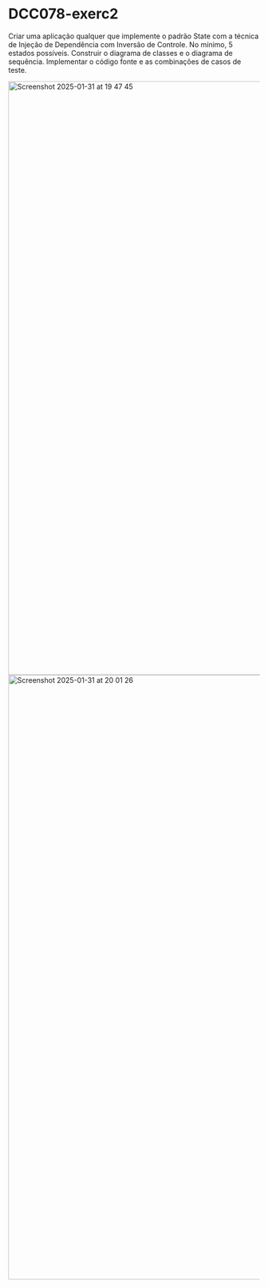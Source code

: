 # DCC078-exerc2
Criar uma aplicação qualquer que implemente o padrão State com a técnica de Injeção de Dependência com Inversão de Controle. No mínimo, 5 estados possíveis. Construir o diagrama de classes e o diagrama de sequência. Implementar o código fonte e as combinações de casos de teste.


<img width="1188" alt="Screenshot 2025-01-31 at 19 47 45" src="https://github.com/user-attachments/assets/8e1576b8-5d7d-447d-af2c-1bb3b795835e" />

<img width="1210" alt="Screenshot 2025-01-31 at 20 01 26" src="https://github.com/user-attachments/assets/05af8080-379d-40e7-bedc-00643a0a4df1" />
